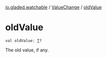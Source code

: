 [io.gladed.watchable](../index.md) / [ValueChange](index.md) / [oldValue](./old-value.md)

# oldValue

`val oldValue: `[`T`](index.md#T)`?`

The old value, if any.

